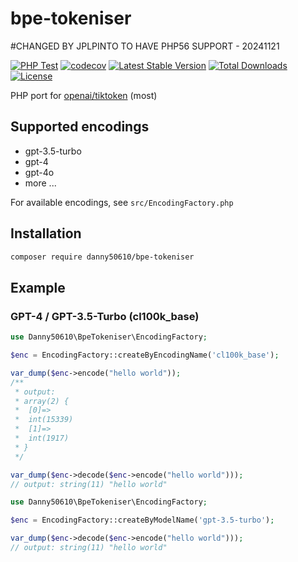 # bpe-tokeniser
#CHANGED BY JPLPINTO TO HAVE PHP56 SUPPORT - 20241121

[![PHP Test](https://github.com/danny50610/bpe-tokeniser/actions/workflows/php.yml/badge.svg)](https://github.com/danny50610/php-cid/actions)
[![codecov](https://codecov.io/gh/danny50610/bpe-tokeniser/graph/badge.svg?token=CGORRQ1P6W)](https://codecov.io/gh/danny50610/bpe-tokeniser)
[![Latest Stable Version](https://poser.pugx.org/danny50610/bpe-tokeniser/v)](https://packagist.org/packages/danny50610/bpe-tokeniser)
[![Total Downloads](https://poser.pugx.org/danny50610/bpe-tokeniser/downloads)](https://packagist.org/packages/danny50610/bpe-tokeniser)
[![License](https://poser.pugx.org/danny50610/bpe-tokeniser/license)](https://packagist.org/packages/danny50610/bpe-tokeniser)

PHP port for [openai/tiktoken](https://github.com/openai/tiktoken) (most)

## Supported encodings

- gpt-3.5-turbo
- gpt-4
- gpt-4o
- more ...

For available encodings, see `src/EncodingFactory.php`

## Installation

```sh
composer require danny50610/bpe-tokeniser
```

## Example

### GPT-4 / GPT-3.5-Turbo (cl100k_base)
```php
use Danny50610\BpeTokeniser\EncodingFactory;

$enc = EncodingFactory::createByEncodingName('cl100k_base');

var_dump($enc->encode("hello world"));
/**
 * output: 
 * array(2) {
 *  [0]=>
 *  int(15339)
 *  [1]=>
 *  int(1917)
 * }
 */

var_dump($enc->decode($enc->encode("hello world")));
// output: string(11) "hello world"
```

```php
use Danny50610\BpeTokeniser\EncodingFactory;

$enc = EncodingFactory::createByModelName('gpt-3.5-turbo');

var_dump($enc->decode($enc->encode("hello world")));
// output: string(11) "hello world"
```
